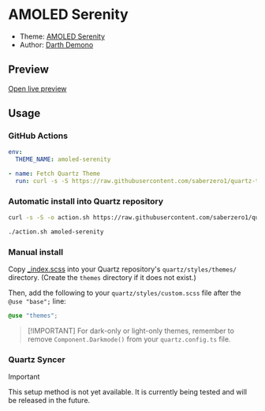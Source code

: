 # AMOLED Serenity

- Theme: [AMOLED Serenity](OBSIDIAN_THEME_URL%)
- Author: <a href="https://darthdemono.rf.gd/" target="_blank" rel="noopener noreferrer">Darth Demono</a>

## Preview

[Open live preview](https://quartz-themes.github.io/amoled-serenity/)

## Usage

### GitHub Actions

```yaml
env:
  THEME_NAME: amoled-serenity
```

```yaml
- name: Fetch Quartz Theme
  run: curl -s -S https://raw.githubusercontent.com/saberzero1/quartz-themes/master/action.sh | bash -s -- $THEME_NAME
```

### Automatic install into Quartz repository

```bash
curl -s -S -o action.sh https://raw.githubusercontent.com/saberzero1/quartz-themes/master/action.sh

./action.sh amoled-serenity
```

### Manual install

Copy [\_index.scss](./_index.scss) into your Quartz repository's `quartz/styles/themes/` directory. (Create the `themes` directory if it does not exist.)

Then, add the following to your `quartz/styles/custom.scss` file after the `@use "base";` line:

```scss
@use "themes";
```

> [!IMPORTANT] For dark-only or light-only themes, remember to remove `Component.Darkmode()` from your `quartz.config.ts` file.

### Quartz Syncer

> [!IMPORTANT]
> This setup method is not yet available. It is currently being tested and will be released in the future.

